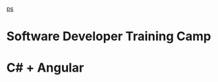 [ps](https://user-images.githubusercontent.com/79155927/173896304-eb9d7663-2c00-473d-9a5a-3cce7e5271a8.jpg)

# Software Developer Training Camp
# C# + Angular
